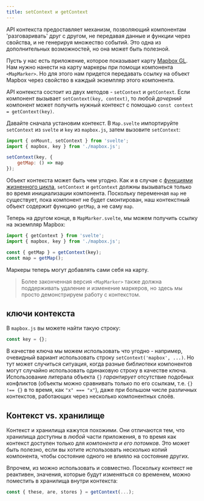 ```yaml
---
title: setContext и getContext
---
```


API контекста предоставляет механизм, позволяющий компонентам 'разговаривать' друг с другом, не передавая данные и функции через свойства, и не генерируя множество событий. Это одна из дополнительных возможностей, но она может быть полезной.

Пусть у нас есть приложение, которое показывает карту [Mapbox GL](https://docs.mapbox.com/mapbox-gl-js/overview/). Нам нужно нанести на карту маркеры при помощи компонента `<MapMarker>`. Но для этого нам придется передавать ссылку на объект Mapbox через свойство в каждый экземпляр этого компонента.

API контекста состоит из двух методов - `setContext` и `getContext`. Если компонент вызывает `setContext(key, context)`, то любой *дочерний* компонент может получить нужный контекст с помощью `const context = getContext(key)`.

Давайте сначала установим контекст. В `Map.svelte` импортируйте `setContext` из `svelte` и `key` из `mapbox.js`, затем вызовите `setContext`:

```js
import { onMount, setContext } from 'svelte';
import { mapbox, key } from './mapbox.js';

setContext(key, {
	getMap: () => map
});
```

Объект контекста может быть чем угодно. Как и в случае с [функциями жизненного цикла](tutorial/onmount), `setContext` и `getContext` должны вызываться только во время инициализации компонента. Поскольку переменная `map` не существует, пока компонент не будет смонтирован, наш контекстный объект содержит функцию `getMap`, а не саму `map`.

Теперь на другом конце, в `MapMarker.svelte`, мы можем получить ссылку на экземпляр Mapbox:

```js
import { getContext } from 'svelte';
import { mapbox, key } from './mapbox.js';

const { getMap } = getContext(key);
const map = getMap();
```

Маркеры теперь могут добавлять сами себя на карту.

> Более законченная версия `<MapMarker>` также должна поддерживать удаление и изменение маркеров, но здесь мы просто демонстрируем работу с контекстом.

## ключи контекста

В `mapbox.js` вы можете найти такую строку:

```js
const key = {};
```

В качестве ключа мы можем использовать что угодно - например, очевидный вариант использовать строку `setContext('mapbox', ...)`. Но тут может случиться ситуация, когда разные библиотеки компонентов могут случайно использовать одинаковую строку в качестве ключа. Использование литерала объекта `{}` *гарантирует* отсутствие подобных конфликтов (объекты можно сравнивать только по его ссылкам, т.е. `{} !== {}` в то время, как `"x" === "x"`), даже при большом числе различных контекстов, работающих через несколько компонентных слоёв.

## Контекст vs. хранилище

Контекст и хранилища кажутся похожими. Они отличаются тем, что хранилища доступны в *любой* части приложения, в то время как контекст доступен только для *компонента и его потомков*. Это может быть полезно, если вы хотите использовать несколько копий компонента, чтобы состояние одного не влияло на состояние других.

Впрочем, из можно использовать и совместно. Поскольку контекст не реактивен, значения, которые будут изменяться со временем, можно поместить в хранилища внутри контекста:

```js
const { these, are, stores } = getContext(...);
```